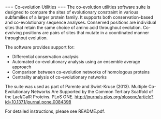=== Co-evolution Utilities ===
The co-evolution utilities software suite is designed to compare the sites of evolutionary constraint in various subfamilies of a larger protein family.  It supports both conservation-based and co-evolutionary sequence analyses.  Conserved positions are individual sites that retain the same choice of amino acid throughout evolution.  Co-evolving positions are pairs of sites that mutate in a coordinated manner throughout evolution.

The software provides support for:

* Differential conservation analysis
* Automated co-evolutionary analysis using an ensemble average approach
* Comparison between co-evolution networks of homologous proteins
* Centrality analysis of co-evolutionary networks

The suite was used as part of Parente and Swint-Kruse (2013).  Multiple Co-Evolutionary Networks Are Supported by the Common Tertiary Scaffold of the LacI/GalR Proteins.  PLoS ONE.  http://journals.plos.org/plosone/article?id=10.1371/journal.pone.0084398

For detailed instructions, please see README.pdf.
